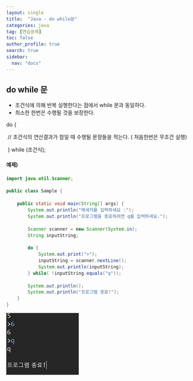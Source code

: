 ```yaml
---
layout: single
title:  "Java - do while문"
categories: java
tag: [연습문제]
toc: false
author_profile: true
search: true
sidebar:
  nav: "docs"
---
```


## do while 문

- 조건식에 의해 반복 실행한다는 점에서 while 문과 동일하다.
- 최소한 한번은 수행될 것을 보장한다.

do {

​		// 조건식의 연산결과가 참일 때 수행될 문장들을 적는다. ( 처음한번은 무조건 실행)

​		} while (조건식);

#### 예제)


```java
import java.util.Scanner;

public class Sample {

	public static void main(String[] args) {
		System.out.println("메세지를 입력하세요 :");
		System.out.println("프로그램을 종료하려면 q를 입력하세요.");
		
		Scanner scanner = new Scanner(System.in);
		String inputString;
		
		do {
			System.out.print(">");
			inputString = scanner.nextLine();
			System.out.println(inputString);
		} while( !inputString.equals("q"));
		
		System.out.println();
		System.out.println("프로그램 종료!");	
	}
}
```

![q입력](/assets/images/q입력.JPG)
